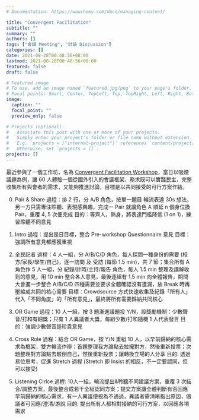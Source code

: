```yaml
---
# Documentation: https://wowchemy.com/docs/managing-content/

title: "Convergent Facilitation"
subtitle: ""
summary: ""
authors: []
tags: ["會議 Meeting", "討論 Discussion"]
categories: []
date: 2021-08-28T00:48:56+08:00
lastmod: 2021-08-28T00:48:56+08:00
featured: false
draft: false

# Featured image
# To use, add an image named `featured.jpg/png` to your page's folder.
# Focal points: Smart, Center, TopLeft, Top, TopRight, Left, Right, BottomLeft, Bottom, BottomRight.
image:
  caption: ""
  focal_point: ""
  preview_only: false

# Projects (optional).
#   Associate this post with one or more of your projects.
#   Simply enter your project's folder or file name without extension.
#   E.g. `projects = ["internal-project"]` references `content/project/deep-learning/index.md`.
#   Otherwise, set `projects = []`.
projects: []
---
```


最近參與了一個工作坊，名為 [Convergent Facilitation Workshop](https://convergentfacilitation.org/)，當日以吸煙議題為例，讓 60 人體驗一個從國外引入的會議框架，務求既可以實踐民主，完整收集所有與會者的需求，又能夠推進討論，目標是以共同接受的可行方案作結。

0) Pair & Share
過程：排 2 行，分 A/B 角色，按單一題目 輪流表達 30s 想法，另一方只需專注聆聽、表現感興趣，完成一 Pair 就讓角色 A 順延 n 個身位換 Pair，重覆 4, 5 次便完成
目的：等齊人，熱身，將表達門檻降低 (1 on 1)，練習聆聽不同意見


1) Intro
過程：提出是日目標，整合 Pre-workshop Questionnaire 意見
目標：強調所有意見都應獲重視


2) 全民記者
過程：4 人一組，分 A/B/C/D 角色，每人探問一種身份的需要 (校方/家長/學生/自己)，逐一訪問 及 受訪 (每節 1.5 min)，共 7 節；集合所有 A 角色作 5 人一組，分 紀錄/計時/主持/報告 角色，每人 1.5 min 整理及講解收到的意見，用 10 min 整合各人意見，最後逐組有 1.5 min 向全體報告，期間大會進一步整合 A/B/C/D 四種需要並要求全體確認沒有遺漏，放 Break 時再壓縮成共同的核心需要
目標：Crowdsource 方式快速收集及紀錄「所有人」代入「不同角度」的「所有意見」，最終將所有需要歸納共同核心


3) OR Game
過程：10 人一組，按 3 題漸進議題投 Y/N，設獎勵機制：少數聲音/打和有細獎；只有 1 人異議者大獎，每組少數/打和隨機 1 人代表發言
目的：強調少數聲音是珍貴意見


4) Cross Role
過程：結合 OR Game，按 Y/N 重組 10 人，以早前歸納的核心需求為框架，雙方輪流作辯；首題整理我方論點去拉攏對方，然後重新投票；次題整理對方論點去駁倒自己，然後重新投票；讓轉換立場的人分享
目的: 透過易位思考，促進 Stretch 過程 (Stretch 即 Insist 的相反，不一定要認同，但可以接受)


5) Listening Cirlce
過程: 10人一組，輪流提出&聆聽不同建議方案，重覆 3 次結合/調整方案，最後整合成若干全組認同方案；提交方案讓全體判斷有否回應 早前歸納的核心需求，有一人異議便視為不通過，異議者需清晰指出原因，倡議者可回應/澄清/游說
目的: 提出所有人都相對接納的可行方案，以回應各項需求
